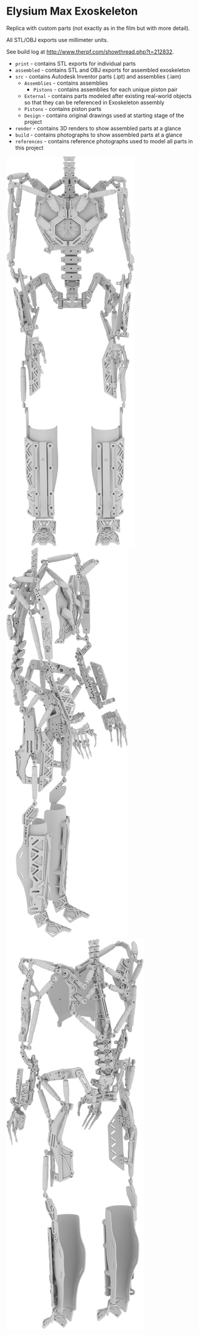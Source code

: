 # Elysium Max Exoskeleton
Replica with custom parts (not exactly as in the film but with more detail).

All STL/OBJ exports use millimeter units.

See build log at http://www.therpf.com/showthread.php?t=212832.

* `print` - contains STL exports for individual parts
* `assembled` - contains STL and OBJ exports for assembled exoskeleton
* `src` - contains Autodesk Inventor parts (.ipt) and assemblies (.iam)
    * `Assemblies` - contains assemblies
        * `Pistons` - contains assemblies for each unique piston pair
    * `External` - contains parts modeled after existing real-world objects so that they can be referenced in Exoskeleton assembly
    * `Pistons` - contains piston parts
    * `Design` - contains original drawings used at starting stage of the project
* `render` - contains 3D renders to show assembled parts at a glance
* `build` - contains photographs to show assembled parts at a glance
* `references` - contains reference photographs used to model all parts in this project

![front](https://github.com/01binary/elysium-max-exoskeleton/raw/master/render/front.png "Front View")
![side](https://github.com/01binary/elysium-max-exoskeleton/raw/master/render/side.png "Side View")
![back](https://github.com/01binary/elysium-max-exoskeleton/raw/master/render/back.png "Back View")